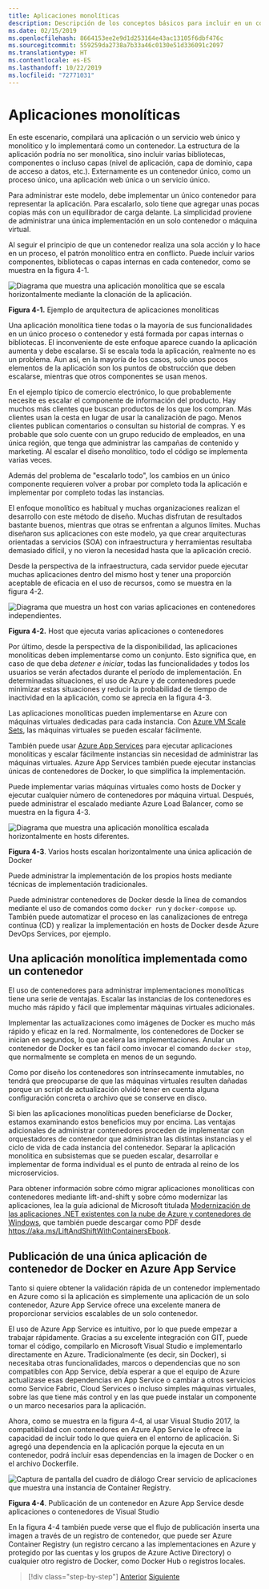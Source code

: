 ```yaml
---
title: Aplicaciones monolíticas
description: Descripción de los conceptos básicos para incluir en un contenedor aplicaciones monolíticas.
ms.date: 02/15/2019
ms.openlocfilehash: 8664153ee2e9d1d253164e43ac13105f6dbf476c
ms.sourcegitcommit: 559259da2738a7b33a46c0130e51d336091c2097
ms.translationtype: HT
ms.contentlocale: es-ES
ms.lasthandoff: 10/22/2019
ms.locfileid: "72771031"
---
```

# <a name="monolithic-applications"></a>Aplicaciones monolíticas

En este escenario, compilará una aplicación o un servicio web único y monolítico y lo implementará como un contenedor. La estructura de la aplicación podría no ser monolítica, sino incluir varias bibliotecas, componentes o incluso capas (nivel de aplicación, capa de dominio, capa de acceso a datos, etc.). Externamente es un contenedor único, como un proceso único, una aplicación web única o un servicio único.

Para administrar este modelo, debe implementar un único contenedor para representar la aplicación. Para escalarlo, solo tiene que agregar unas pocas copias más con un equilibrador de carga delante. La simplicidad proviene de administrar una única implementación en un solo contenedor o máquina virtual.

Al seguir el principio de que un contenedor realiza una sola acción y lo hace en un proceso, el patrón monolítico entra en conflicto. Puede incluir varios componentes, bibliotecas o capas internas en cada contenedor, como se muestra en la figura 4-1.

![Diagrama que muestra una aplicación monolítica que se escala horizontalmente mediante la clonación de la aplicación.](./media/monolithic-applications/monolithic-application-architecture-example.png)

**Figura 4-1.** Ejemplo de arquitectura de aplicaciones monolíticas

Una aplicación monolítica tiene todas o la mayoría de sus funcionalidades en un único proceso o contenedor y está formada por capas internas o bibliotecas. El inconveniente de este enfoque aparece cuando la aplicación aumenta y debe escalarse. Si se escala toda la aplicación, realmente no es un problema. Aun así, en la mayoría de los casos, solo unos pocos elementos de la aplicación son los puntos de obstrucción que deben escalarse, mientras que otros componentes se usan menos.

En el ejemplo típico de comercio electrónico, lo que probablemente necesite es escalar el componente de información del producto. Hay muchos más clientes que buscan productos de los que los compran. Más clientes usan la cesta en lugar de usar la canalización de pago. Menos clientes publican comentarios o consultan su historial de compras. Y es probable que solo cuente con un grupo reducido de empleados, en una única región, que tenga que administrar las campañas de contenido y marketing. Al escalar el diseño monolítico, todo el código se implementa varias veces.

Además del problema de "escalarlo todo", los cambios en un único componente requieren volver a probar por completo toda la aplicación e implementar por completo todas las instancias.

El enfoque monolítico es habitual y muchas organizaciones realizan el desarrollo con este método de diseño. Muchas disfrutan de resultados bastante buenos, mientras que otras se enfrentan a algunos límites. Muchas diseñaron sus aplicaciones con este modelo, ya que crear arquitecturas orientadas a servicios (SOA) con infraestructura y herramientas resultaba demasiado difícil, y no vieron la necesidad hasta que la aplicación creció.

Desde la perspectiva de la infraestructura, cada servidor puede ejecutar muchas aplicaciones dentro del mismo host y tener una proporción aceptable de eficacia en el uso de recursos, como se muestra en la figura 4-2.

![Diagrama que muestra un host con varias aplicaciones en contenedores independientes.](./media/monolithic-applications/host-with-multiple-apps-containers.png)

**Figura 4-2.** Host que ejecuta varias aplicaciones o contenedores

Por último, desde la perspectiva de la disponibilidad, las aplicaciones monolíticas deben implementarse como un conjunto. Esto significa que, en caso de que deba *detener e iniciar*, todas las funcionalidades y todos los usuarios se verán afectados durante el período de implementación. En determinadas situaciones, el uso de Azure y de contenedores puede minimizar estas situaciones y reducir la probabilidad de tiempo de inactividad en la aplicación, como se aprecia en la figura 4-3.

Las aplicaciones monolíticas pueden implementarse en Azure con máquinas virtuales dedicadas para cada instancia. Con [Azure VM Scale Sets](https://docs.microsoft.com/azure/virtual-machine-scale-sets/), las máquinas virtuales se pueden escalar fácilmente.

También puede usar [Azure App Services](https://azure.microsoft.com/services/app-service/) para ejecutar aplicaciones monolíticas y escalar fácilmente instancias sin necesidad de administrar las máquinas virtuales. Azure App Services también puede ejecutar instancias únicas de contenedores de Docker, lo que simplifica la implementación.

Puede implementar varias máquinas virtuales como hosts de Docker y ejecutar cualquier número de contenedores por máquina virtual. Después, puede administrar el escalado mediante Azure Load Balancer, como se muestra en la figura 4-3.

![Diagrama que muestra una aplicación monolítica escalada horizontalmente en hosts diferentes.](./media/monolithic-applications/multiple-hosts-from-single-docker-container.png)

**Figura 4-3**. Varios hosts escalan horizontalmente una única aplicación de Docker

Puede administrar la implementación de los propios hosts mediante técnicas de implementación tradicionales.

Puede administrar contenedores de Docker desde la línea de comandos mediante el uso de comandos como `docker run` y `docker-compose up`. También puede automatizar el proceso en las canalizaciones de entrega continua (CD) y realizar la implementación en hosts de Docker desde Azure DevOps Services, por ejemplo.

## <a name="monolithic-application-deployed-as-a-container"></a>Una aplicación monolítica implementada como un contenedor

El uso de contenedores para administrar implementaciones monolíticas tiene una serie de ventajas. Escalar las instancias de los contenedores es mucho más rápido y fácil que implementar máquinas virtuales adicionales.

Implementar las actualizaciones como imágenes de Docker es mucho más rápido y eficaz en la red. Normalmente, los contenedores de Docker se inician en segundos, lo que acelera las implementaciones. Anular un contenedor de Docker es tan fácil como invocar el comando `docker stop`, que normalmente se completa en menos de un segundo.

Como por diseño los contenedores son intrínsecamente inmutables, no tendrá que preocuparse de que las máquinas virtuales resulten dañadas porque un script de actualización olvidó tener en cuenta alguna configuración concreta o archivo que se conserve en disco.

Si bien las aplicaciones monolíticas pueden beneficiarse de Docker, estamos examinando estos beneficios muy por encima. Las ventajas adicionales de administrar contenedores proceden de implementar con orquestadores de contenedor que administran las distintas instancias y el ciclo de vida de cada instancia del contenedor. Separar la aplicación monolítica en subsistemas que se pueden escalar, desarrollar e implementar de forma individual es el punto de entrada al reino de los microservicios.

Para obtener información sobre cómo migrar aplicaciones monolíticas con contenedores mediante lift-and-shift y sobre cómo modernizar las aplicaciones, lea la guía adicional de Microsoft titulada [Modernización de las aplicaciones .NET existentes con la nube de Azure y contenedores de Windows](../../modernize-with-azure-containers/index.md), que también puede descargar como PDF desde <https://aka.ms/LiftAndShiftWithContainersEbook>.

## <a name="publish-a-single-docker-container-app-to-azure-app-service"></a>Publicación de una única aplicación de contenedor de Docker en Azure App Service

Tanto si quiere obtener la validación rápida de un contenedor implementado en Azure como si la aplicación es simplemente una aplicación de un solo contenedor, Azure App Service ofrece una excelente manera de proporcionar servicios escalables de un solo contenedor.

El uso de Azure App Service es intuitivo, por lo que puede empezar a trabajar rápidamente. Gracias a su excelente integración con GIT, puede tomar el código, compilarlo en Microsoft Visual Studio e implementarlo directamente en Azure. Tradicionalmente (es decir, sin Docker), si necesitaba otras funcionalidades, marcos o dependencias que no son compatibles con App Service, debía esperar a que el equipo de Azure actualizase esas dependencias en App Service o cambiar a otros servicios como Service Fabric, Cloud Services o incluso simples máquinas virtuales, sobre las que tiene más control y en las que puede instalar un componente o un marco necesarios para la aplicación.

Ahora, como se muestra en la figura 4-4, al usar Visual Studio 2017, la compatibilidad con contenedores en Azure App Service le ofrece la capacidad de incluir todo lo que quiera en el entorno de aplicación. Si agregó una dependencia en la aplicación porque la ejecuta en un contenedor, podrá incluir esas dependencias en la imagen de Docker o en el archivo Dockerfile.

![Captura de pantalla del cuadro de diálogo Crear servicio de aplicaciones que muestra una instancia de Container Registry.](./media/monolithic-applications/publish-azure-app-service-container.png)

**Figura 4-4**. Publicación de un contenedor en Azure App Service desde aplicaciones o contenedores de Visual Studio

En la figura 4-4 también puede verse que el flujo de publicación inserta una imagen a través de un registro de contenedor, que puede ser Azure Container Registry (un registro cercano a las implementaciones en Azure y protegido por las cuentas y los grupos de Azure Active Directory) o cualquier otro registro de Docker, como Docker Hub o registros locales.

>[!div class="step-by-step"]
>[Anterior](common-container-design-principles.md)
>[Siguiente](state-and-data-in-docker-applications.md)
